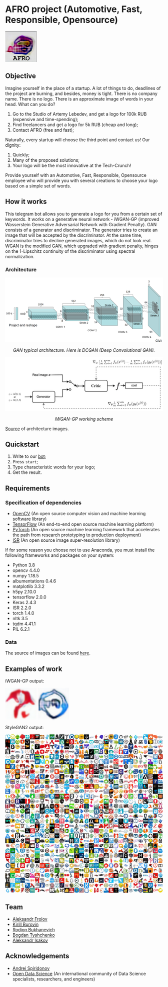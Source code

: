 # AFRO project (Automotive, Fast, Responsible, Opensource)

<p float="left">
  <img src="img/afro_logo.jpg" width="100" />
</p>

## Objective

Imagine yourself in the place of a startup. A lot of things to do, deadlines of the project are burning, and besides, money is tight. There is no company name. There is no logo. There is an approximate image of words in your head. What can you do?
1. Go to the Studio of Artemy Lebedev, and get a logo for 100k RUB (expensive and time-spending);
2. Find freelancers and get a logo for 5k RUB (cheap and long);
3. Contact AFRO (free and fast);

Naturally, every startup will choose the third point and contact us!
Our dignity:
1. Quickly;
2. Many of the proposed solutions;
3. Your logo will be the most innovative at the Tech-Crunch!

Provide yourself with an Automotive, Fast, Responsible, Opensource employee who will provide you with several creations to choose your logo based on a simple set of words.

## How it works

This telegram bot allows you to generate a logo for you from a certain set of keywords. It works on a generative neural network - iWGAN-GP (improved Wasserstein Generative Adversarial Network with Gradient Penalty). GAN consists of a generator and discriminator. The generator tries to create an image that will be accepted by the discriminator. At the same time, discriminator tries to decline generated images, which do not look real. WGAN is the modified GAN, which upgraded with gradient penalty, hinges on the 1-Lipschitz continuity of the discriminator using spectral normalization.

### Architecture

<p align="center">
<img src="img/DCGAN.png" alt>

</p>
<p align="center">
<em>GAN typical architecture. Here is DCGAN (Deep Convolutional GAN).</em>
</p>

<p align="center">
<img src="img/iWGAN1.jpeg" alt>

</p>
<p align="center">
<em>iWGAN-GP working scheme</em>
</p>

[Source](https://medium.com/@jonathan_hui/gan-wasserstein-gan-wgan-gp-6a1a2aa1b490) of architecture images.

## Quickstart

1. Write to our [bot](https://t.me/LogoAfroBot);
2. Press `start`;
3. Type characteristic words for your logo;
4. Get the result.

## Requirements
### Specification of dependencies

- [OpenCV](https://opencv.org/) (An open source computer vision and machine learning software library)
- [TensorFlow](https://opencv.org/) (An end-to-end open source machine learning platform)
- [PyTorch](https://pytorch.org/) (An open source machine learning framework that accelerates the path from research prototyping to production deployment)
- [ISR](https://github.com/idealo/image-super-resolution) (An open source image super-resolution library)

If for some reason you choose not to use Anaconda, you must install the following frameworks and packages on your system:
* Python 3.8
* opencv 4.4.0
* numpy 1.18.5
* albumentations 0.4.6
* matplotlib 3.3.2
* h5py 2.10.0
* tensorflow 2.0.0
* Keras 2.4.3
* ISR 2.2.0
* torch 1.4.0
* nltk 3.5
* tqdm 4.41.1
* PIL 6.2.1

### Data
The source of images can be found [here](https://data.vision.ee.ethz.ch/sagea/lld/data/).

## Examples of work

iWGAN-GP output:

<p float="left">
  <img src="img/res1.png" width="100" />
  <img src="img/res2.png" width="100" />
</p>

StyleGAN2 output:

<p align="center">
<img src="img/stylegan2.jpg" alt>

## Team

* [Aleksandr Frolov](https://github.com/AllexFrolov)
* [Kirill Burovin](https://github.com/Kupchanski)
* [Rodion Bukhanevich](https://github.com/RodionBukhanevych11)
* [Bogdan Tyshchenko](https://github.com/deepwebhoax)
* [Aleksandr Isakov](https://github.com/asisakov)

## Acknowledgements

* [Andrei Spiridonov](https://github.com/poxyu)
* [Open Data Science](https://ods.ai/) (An international community of Data Science specialists, researchers, and engineers)
